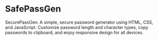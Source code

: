 # SafePassGen
SecurePassGen: A simple, secure password generator using HTML, CSS, and JavaScript. Customize password length and character types, copy passwords to clipboard, and enjoy responsive design for all devices.
